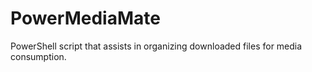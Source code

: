 ﻿PowerMediaMate
==============

PowerShell script that assists in organizing downloaded files for media consumption.
